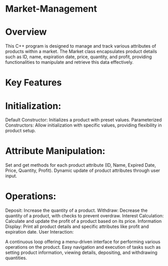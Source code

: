 # Market-Management
# Overview
This C++ program is designed to manage and track various attributes of products within a market. The Market class encapsulates product details such as ID, name, expiration date, price, quantity, and profit, providing functionalities to manipulate and retrieve this data effectively.

# Key Features
 # Initialization:

Default Constructor: Initializes a product with preset values.
Parameterized Constructors: Allow initialization with specific values, providing flexibility in product setup.
 # Attribute Manipulation:

Set and get methods for each product attribute (ID, Name, Expired Date, Price, Quantity, Profit).
Dynamic update of product attributes through user input.
 # Operations:

Deposit: Increase the quantity of a product.
Withdraw: Decrease the quantity of a product, with checks to prevent overdraw.
Interest Calculation: Calculate and update the profit of a product based on its price.
Information Display: Print all product details and specific attributes like profit and expiration date.
User Interaction:

A continuous loop offering a menu-driven interface for performing various operations on the product.
Easy navigation and execution of tasks such as setting product information, viewing details, depositing, and withdrawing quantities.

